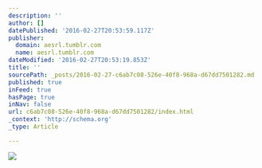 ```yaml
---
description: ''
author: []
datePublished: '2016-02-27T20:53:59.117Z'
publisher:
  domain: aesrl.tumblr.com
  name: aesrl.tumblr.com
dateModified: '2016-02-27T20:53:19.853Z'
title: ''
sourcePath: _posts/2016-02-27-c6ab7c08-526e-40f8-968a-d67dd7501282.md
published: true
inFeed: true
hasPage: true
inNav: false
url: c6ab7c08-526e-40f8-968a-d67dd7501282/index.html
_context: 'http://schema.org'
_type: Article

---
```

![](http://36.media.tumblr.com/tumblr_m4kvzzbrxH1qbbwuto1_r1_500.png)